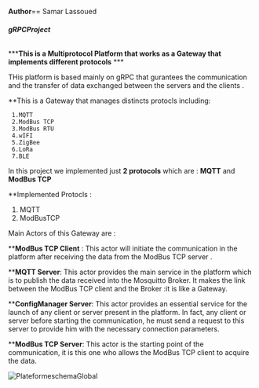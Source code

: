 __Author__== Samar Lassoued


###### __gRPCProject__

***__This is a Multiprotocol Platform that works as  a Gateway that 
 implements different protocols__ ***


THis platform is based mainly on gRPC that gurantees the communication and 
the transfer of data exchanged between the servers and the clients .

**This is a Gateway that manages distincts protocls including:

     1.MQTT
     2.ModBus TCP
     3.ModBus RTU 
     4.wIFI
     5.ZigBee
     6.LoRa
     7.BLE
     
In this project we implemented just __2 protocols__ which are :
__MQTT__ and __ModBus TCP__ 


**Implemented Protocls :
   1.  MQTT
   2.  ModBusTCP 
   
   
 Main Actors of this Gateway are :
 
**__ModBus TCP Client__ :
      This actor will initiate the communication in the platform after receiving the data from the 
     ModBus TCP server .
     
**__MQTT Server__:
      This actor provides the main service in the platform which is  to publish the
      data received into  the Mosquitto Broker. It makes the link between the ModBus TCP client
      and the Broker :it  is like a Gateway.
 
**__ConfigManager Server__:
     This actor provides an essential service for the launch of any client or
     server present in the platform. In fact, any client or server before
     starting the communication, he must send a request to this server to 
     provide him with the necessary connection parameters.
     
**__ModBus TCP Server__:
    This actor is the starting point of the communication, it is this one who
    allows the ModBus TCP client to acquire the data.
 
  
      
      
      
   
 ![PlateformeschemaGlobal](https://user-images.githubusercontent.com/73782851/164945148-e084b1f4-064e-4584-ace7-98b9d2291736.jpg)
 
  



